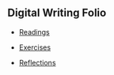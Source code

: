 ## Digital Writing Folio

- [Readings](https://github.com/GerardStarling/digital-writing-folio/blob/main/readings.md)

- [Exercises](https://github.com/GerardStarling/digital-writing-folio/blob/main/exercises.md)

- [Reflections](https://github.com/GerardStarling/Reflections.md)
